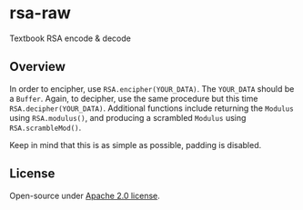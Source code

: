 # rsa-raw
Textbook RSA encode &amp; decode

## Overview
In order to encipher, use `RSA.encipher(YOUR_DATA)`. The `YOUR_DATA` should be a `Buffer`. Again, to decipher, use the same procedure but this time `RSA.decipher(YOUR_DATA)`. Additional functions include returning the `Modulus` using `RSA.modulus()`, and producing a scrambled `Modulus` using `RSA.scrambleMod()`.

Keep in mind that this is as simple as possible, padding is disabled.

## License
Open-source under [Apache 2.0 license](https://www.apache.org/licenses/LICENSE-2.0).
